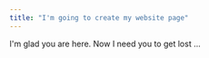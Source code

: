 ```yaml
---
title: "I'm going to create my website page"
---
```


I'm glad you are here. Now I need you to get lost  ...
